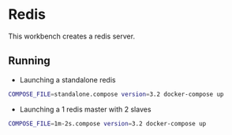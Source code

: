 # Redis
This workbench creates a redis server.

## Running
* Launching a standalone redis
```bash
COMPOSE_FILE=standalone.compose version=3.2 docker-compose up
```

* Launching a 1 redis master with 2 slaves
```bash
COMPOSE_FILE=1m-2s.compose version=3.2 docker-compose up
```

